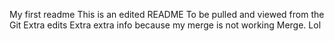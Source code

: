 My first readme
This is an edited README
To be pulled and viewed from the Git
Extra edits
Extra extra info because my merge is not working
Merge. Lol
